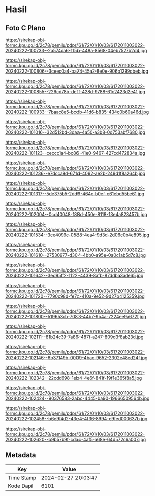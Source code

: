 # Hasil

## Foto C Plano

https://sirekap-obj-formc.kpu.go.id/2c78/pemilu/pdpr/61/72/01/10/03/6172011003022-20240222-100733--2a574da6-115b-448a-8568-04eb7527b2d4.jpg

https://sirekap-obj-formc.kpu.go.id/2c78/pemilu/pdpr/61/72/01/10/03/6172011003022-20240222-100806--3ceec0a4-ba74-45a2-8e0e-906b1299dbeb.jpg

https://sirekap-obj-formc.kpu.go.id/2c78/pemilu/pdpr/61/72/01/10/03/6172011003022-20240222-100855--226cd78b-deff-428d-9788-61c2423d2e41.jpg

https://sirekap-obj-formc.kpu.go.id/2c78/pemilu/pdpr/61/72/01/10/03/6172011003022-20240222-100933--7baac8e5-bcdb-41d6-b835-434c0b60a46d.jpg

https://sirekap-obj-formc.kpu.go.id/2c78/pemilu/pdpr/61/72/01/10/03/6172011003022-20240222-101016--32d512bd-3daa-4a50-a3b8-0d753abf7680.jpg

https://sirekap-obj-formc.kpu.go.id/2c78/pemilu/pdpr/61/72/01/10/03/6172011003022-20240222-101123--ceccc1a4-bc86-41e0-9467-427cd472834a.jpg

https://sirekap-obj-formc.kpu.go.id/2c78/pemilu/pdpr/61/72/01/10/03/6172011003022-20240222-101236--e7dcca9d-671d-4092-ae2b-249d1f8a264b.jpg

https://sirekap-obj-formc.kpu.go.id/2c78/pemilu/pdpr/61/72/01/10/03/6172011003022-20240222-101317--5de375b5-2dd9-464c-b0ef-c61ebd55be61.jpg

https://sirekap-obj-formc.kpu.go.id/2c78/pemilu/pdpr/61/72/01/10/03/6172011003022-20240222-102004--0cd40048-f88d-450e-8118-13e4a823457b.jpg

https://sirekap-obj-formc.kpu.go.id/2c78/pemilu/pdpr/61/72/01/10/03/6172011003022-20240222-101534--3ce4099c-0588-4ea4-9d3d-2d06c0b4e895.jpg

https://sirekap-obj-formc.kpu.go.id/2c78/pemilu/pdpr/61/72/01/10/03/6172011003022-20240222-101610--27530977-d304-4bb0-a95e-0a0c1ab5d7c8.jpg

https://sirekap-obj-formc.kpu.go.id/2c78/pemilu/pdpr/61/72/01/10/03/6172011003022-20240222-101642--3ed95ff2-1122-4439-8afb-87ddba3ade65.jpg

https://sirekap-obj-formc.kpu.go.id/2c78/pemilu/pdpr/61/72/01/10/03/6172011003022-20240222-101720--7790c98d-fe7c-410a-9e52-9d27b4125359.jpg

https://sirekap-obj-formc.kpu.go.id/2c78/pemilu/pdpr/61/72/01/10/03/6172011003022-20240222-101800--519653cb-7083-44b7-9b4a-7224ee9a672f.jpg

https://sirekap-obj-formc.kpu.go.id/2c78/pemilu/pdpr/61/72/01/10/03/6172011003022-20240222-102111--81b24c39-7a86-487f-a247-809d3f8ab23d.jpg

https://sirekap-obj-formc.kpu.go.id/2c78/pemilu/pdpr/61/72/01/10/03/6172011003022-20240222-102146--6b37149b-0009-4bac-9652-2302e48ed24f.jpg

https://sirekap-obj-formc.kpu.go.id/2c78/pemilu/pdpr/61/72/01/10/03/6172011003022-20240222-102342--22cdd698-1eb4-4e6f-841f-19f1e365f8a5.jpg

https://sirekap-obj-formc.kpu.go.id/2c78/pemilu/pdpr/61/72/01/10/03/6172011003022-20240222-102424--90376583-2abc-4445-ba90-19666509564b.jpg

https://sirekap-obj-formc.kpu.go.id/2c78/pemilu/pdpr/61/72/01/10/03/6172011003022-20240222-102458--b6e9f4d2-43e4-4f36-8994-e9fed000637b.jpg

https://sirekap-obj-formc.kpu.go.id/2c78/pemilu/pdpr/61/72/01/10/03/6172011003022-20240222-102620--b9b57b9f-cdac-4af5-a68e-64d572c6a007.jpg


## Metadata

| Key        | Value               |
| ---------- | ------------------- |
| Time Stamp | 2024-02-27 20:03:47 |
| Kode Dapil | 6101                |



